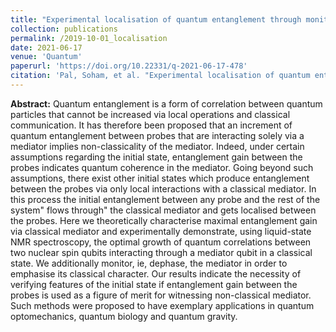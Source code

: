 ```yaml
---
title: "Experimental localisation of quantum entanglement through monitored classical mediator"
collection: publications
permalink: /2019-10-01_localisation
date: 2021-06-17
venue: 'Quantum'
paperurl: 'https://doi.org/10.22331/q-2021-06-17-478'
citation: 'Pal, Soham, et al. "Experimental localisation of quantum entanglement through monitored classical mediator." Quantum 5 (2021): 478.'
---
```


**Abstract:** Quantum entanglement is a form of correlation between quantum particles that cannot be increased via local operations and classical communication. It has therefore been proposed that an increment of quantum entanglement between probes that are interacting solely via a mediator implies non-classicality of the mediator. Indeed, under certain assumptions regarding the initial state, entanglement gain between the probes indicates quantum coherence in the mediator. Going beyond such assumptions, there exist other initial states which produce entanglement between the probes via only local interactions with a classical mediator. In this process the initial entanglement between any probe and the rest of the system" flows through" the classical mediator and gets localised between the probes. Here we theoretically characterise maximal entanglement gain via classical mediator and experimentally demonstrate, using liquid-state NMR spectroscopy, the optimal growth of quantum correlations between two nuclear spin qubits interacting through a mediator qubit in a classical state. We additionally monitor, ie, dephase, the mediator in order to emphasise its classical character. Our results indicate the necessity of verifying features of the initial state if entanglement gain between the probes is used as a figure of merit for witnessing non-classical mediator. Such methods were proposed to have exemplary applications in quantum optomechanics, quantum biology and quantum gravity.




